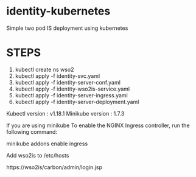 # identity-kubernetes
Simple two pod IS deployment using kubernetes

# STEPS

1) kubectl create ns wso2
2) kubectl apply -f identity-svc.yaml
3) kubectl apply -f identity-server-conf.yaml
4) kubectl apply -f identity-wso2is-service.yaml
5) kubectl apply -f identity-server-ingress.yaml
6) kubectl apply -f identity-server-deployment.yaml

Kubectl version : v1.18.1
Minikube version : 1.7.3

If you are using minikube To enable the NGINX Ingress controller, run the following command:

minikube addons enable ingress

Add wso2is <minkube ip> to /etc/hosts

https://wso2is/carbon/admin/login.jsp
